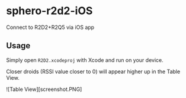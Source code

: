 # sphero-r2d2-iOS
Connect to R2D2+R2Q5 via iOS app

## Usage

Simply open `R2D2.xcodeproj` with Xcode and run on your device.

Closer droids (RSSI value closer to 0) will appear higher up in the Table View.

![Table View][screenshot.PNG]
